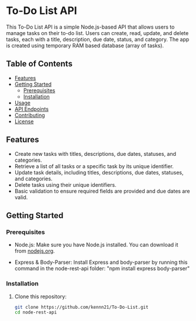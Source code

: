 # To-Do List API

This To-Do List API is a simple Node.js-based API that allows users to manage tasks on their to-do list. Users can create, read, update, and delete tasks, each with a title, description, due date, status, and category. The app is created using temporary RAM based database (array of tasks).

## Table of Contents

- [Features](#features)
- [Getting Started](#getting-started)
  - [Prerequisites](#prerequisites)
  - [Installation](#installation)
- [Usage](#usage)
- [API Endpoints](#api-endpoints)
- [Contributing](#contributing)
- [License](#license)

## Features

- Create new tasks with titles, descriptions, due dates, statuses, and categories.
- Retrieve a list of all tasks or a specific task by its unique identifier.
- Update task details, including titles, descriptions, due dates, statuses, and categories.
- Delete tasks using their unique identifiers.
- Basic validation to ensure required fields are provided and due dates are valid.

## Getting Started

### Prerequisites

- Node.js: Make sure you have Node.js installed. You can download it from [nodejs.org](https://nodejs.org/).

- Express & Body-Parser: Install Express and body-parser by running this command in the node-rest-api folder: "npm install express body-parser"

### Installation

1. Clone this repository:

   ```bash
   git clone https://github.com/kennn21/To-Do-List.git
   cd node-rest-api

